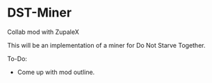 # DST-Miner
Collab mod with ZupaleX

This will be an implementation of a miner for Do Not Starve Together.


To-Do:
- Come up with mod outline.
